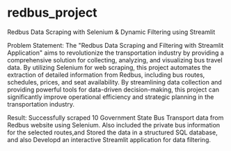# redbus_project

Redbus Data Scraping with Selenium & Dynamic Filtering using Streamlit


Problem Statement:
The "Redbus Data Scraping and Filtering with Streamlit Application" aims to revolutionize the transportation industry by providing a comprehensive solution for collecting, analyzing, and visualizing bus travel data. By utilizing Selenium for web scraping, this project automates the extraction of detailed information from Redbus, including bus routes, schedules, prices, and seat availability. By streamlining data collection and providing powerful tools for data-driven decision-making, this project can significantly improve operational efficiency and strategic planning in the transportation industry.


Result:
Successfully scraped 10 Government State Bus Transport data from Redbus website using Selenium. Also included the private bus information for the selected routes,and Stored the data in a structured SQL database,
and also Developd an interactive Streamlit application for data filtering.



